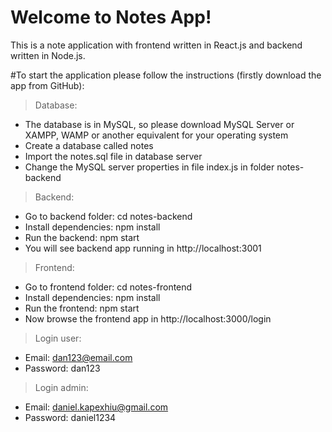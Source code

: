 # Welcome to Notes App!

This is a note application with frontend written in React.js and backend written in Node.js.

#To start the application please follow the instructions (firstly download the app from GitHub):

> Database:
- The database is in MySQL, so please download MySQL Server or XAMPP, WAMP or another equivalent for your operating system
- Create a database called notes
- Import the notes.sql file in database server
- Change the MySQL server properties in file index.js in folder notes-backend

> Backend: 

- Go to backend folder: cd notes-backend
- Install dependencies: npm install
- Run the backend: npm start
- You will see backend app running in http://localhost:3001

> Frontend:

- Go to frontend folder: cd notes-frontend
- Install dependencies: npm install
- Run the frontend: npm start
- Now browse the frontend app in http://localhost:3000/login

> Login user:

- Email: dan123@email.com
- Password: dan123

> Login admin:

- Email: daniel.kapexhiu@gmail.com
- Password: daniel1234


